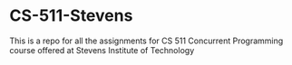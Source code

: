 # CS-511-Stevens

This is a repo for all the assignments for CS 511 Concurrent Programming course offered at Stevens Institute of Technology

